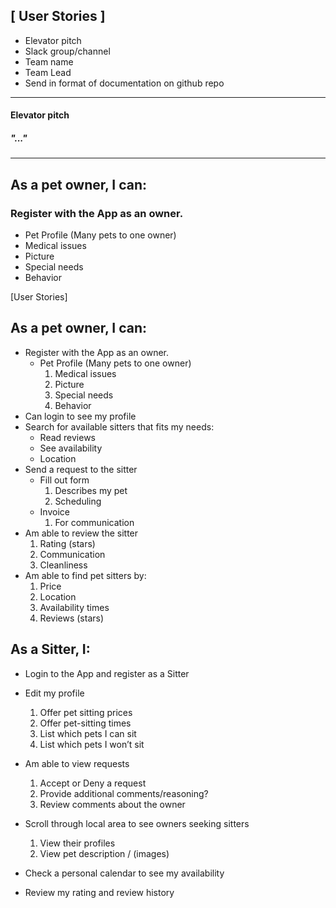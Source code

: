 ## [ User Stories ]
- Elevator pitch
- Slack group/channel
- Team name
- Team Lead
- Send in format of documentation on github repo
-----------
#### Elevator pitch
##### "..."

-----------
## As a pet owner, I can:
### Register with the App as an owner.
  - Pet Profile (Many pets to one owner)
  - Medical issues
  - Picture
  - Special needs
  - Behavior


[User Stories]

## As a pet owner, I can:
- Register with the App as an owner.
  - Pet Profile (Many pets to one owner)
    1. Medical issues
    2. Picture
    3. Special needs
    4. Behavior
- Can login to see my profile
- Search for available sitters that fits my needs:
  - Read reviews
  - See availability
  - Location
- Send a request to the sitter
  - Fill out form
     1. Describes my pet
     2. Scheduling
  - Invoice
     1. For communication
- Am able to review the sitter
  1. Rating (stars)
  2. Communication
  3. Cleanliness
- Am able to find pet sitters by:
  1. Price
  2. Location
  3. Availability times
  4. Reviews (stars)
## As a Sitter, I:
- Login to the App and register as a Sitter
- Edit my profile
  1. Offer pet sitting prices
  2. Offer pet-sitting times
  3. List which pets I can sit
  4. List which pets I won’t sit
- Am able to view requests
  1. Accept or Deny a request
  2. Provide additional comments/reasoning?
  3. Review comments about the owner
- Scroll through local area to see owners seeking sitters
  1. View their profiles
  2. View pet description / (images)
- Check a personal calendar to see my availability


- Review my rating and review history
